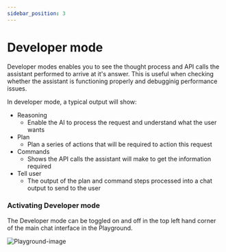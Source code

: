 ```yaml
---
sidebar_position: 3
---
```


# Developer mode

Developer modes enables you to see the thought process and API calls the assistant performed to arrive at it's answer. This is useful when checking whether the assistant is functioning properly and debugginig performance issues.

In developer mode, a typical output will show:
- Reasoning
    - Enable the AI to process the request and understand what the user wants
- Plan
    - Plan a series of actions that will be required to action this request
- Commands
    - Shows the API calls the assistant will make to get the information required
- Tell user
    - The output of the plan and command steps processed into a chat output to send to the user

### Activating Developer mode

The Developer mode can be toggled on and off in the top left hand corner of the main chat interface in the Playground. 

![Playground-image](../static/img/docs/playground/annotated-playground.png)
